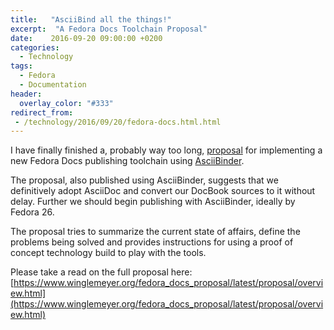 ```yaml
---
title:   "AsciiBind all the things!"
excerpt:  "A Fedora Docs Toolchain Proposal"
date:    2016-09-20 09:00:00 +0200
categories:
  - Technology
tags:
  - Fedora
  - Documentation
header:
  overlay_color: "#333"
redirect_from:
 - /technology/2016/09/20/fedora-docs.html.html
---
```


I have finally finished a, probably way too long,
[proposal](https://www.winglemeyer.org/fedora_docs_proposal/latest/proposal/overview.html
) for implementing a new Fedora Docs publishing toolchain using
[AsciiBinder](https://www.asciibinder.org/).

The proposal, also published using AsciiBinder, suggests that we
definitively adopt AsciiDoc and convert our DocBook sources to it
without delay.  Further we should begin publishing with AsciiBinder,
ideally by Fedora 26.

The proposal tries to summarize the current state of affairs, define
the problems being solved and provides instructions for using a proof
of concept technology build to play with the tools.

Please take a read on the full proposal here: [https://www.winglemeyer.org/fedora_docs_proposal/latest/proposal/overview.html](https://www.winglemeyer.org/fedora_docs_proposal/latest/proposal/overview.html)
